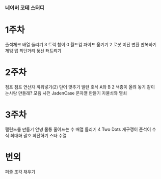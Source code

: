 ### 네이버 코테 스터디 

# 1주차
출석체크
배열 돌리기 3
트럭
합이 0
월드컵
파이프 옮기기 2
로봇
이진 변환 반복하기
게임 맵 최단거리
풍선 터트리기

# 2주차
점프 점프
연산자 끼워넣기(2)
단어 맞추기
빌런 호석
A와 B 2
색종이 올려 놓기
같이 눈사람 만들래?
모음 사전
JadenCase 문자열 만들기
자물쇠와 열쇠

# 3주차
팰린드롬 만들기
안녕
물통
줄어드는 수
배열 돌리기 4
Two Dots
개구쟁이 준석이
수식 최대화
괄호 회전하기
스타 수열

# 번외
퍼즐 조각 채우기